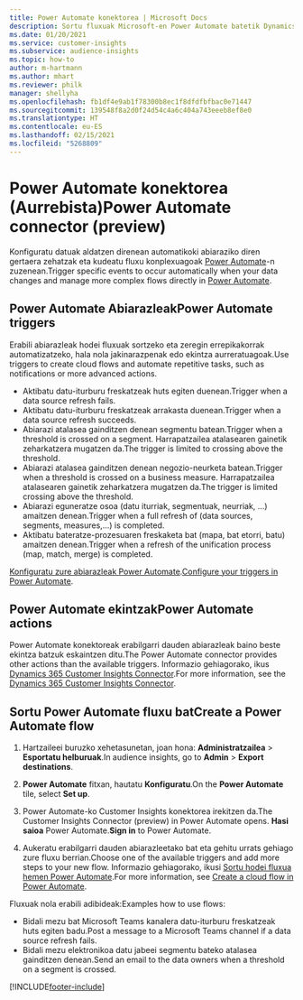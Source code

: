 ```yaml
---
title: Power Automate konektorea | Microsoft Docs
description: Sortu fluxuak Microsoft-en Power Automate batetik Dynamics 365 Customer Insights.
ms.date: 01/20/2021
ms.service: customer-insights
ms.subservice: audience-insights
ms.topic: how-to
author: m-hartmann
ms.author: mhart
ms.reviewer: philk
manager: shellyha
ms.openlocfilehash: fb1df4e9ab1f78300b8ec1f8dfdfbfbac0e71447
ms.sourcegitcommit: 139548f8a2d0f24d54c4a6c404a743eeeb8ef8e0
ms.translationtype: HT
ms.contentlocale: eu-ES
ms.lasthandoff: 02/15/2021
ms.locfileid: "5268809"
---
```

# <a name="power-automate-connector-preview"></a><span data-ttu-id="f9386-103">Power Automate konektorea (Aurrebista)</span><span class="sxs-lookup"><span data-stu-id="f9386-103">Power Automate connector (preview)</span></span>

<span data-ttu-id="f9386-104">Konfiguratu datuak aldatzen direnean automatikoki abiaraziko diren gertaera zehatzak eta kudeatu fluxu konplexuagoak [Power Automate](https://flow.microsoft.com/)-n zuzenean.</span><span class="sxs-lookup"><span data-stu-id="f9386-104">Trigger specific events to occur automatically when your data changes and manage more complex flows directly in [Power Automate](https://flow.microsoft.com/).</span></span>

## <a name="power-automate-triggers"></a><span data-ttu-id="f9386-105">Power Automate Abiarazleak</span><span class="sxs-lookup"><span data-stu-id="f9386-105">Power Automate triggers</span></span>

<span data-ttu-id="f9386-106">Erabili abiarazleak hodei fluxuak sortzeko eta zeregin errepikakorrak automatizatzeko, hala nola jakinarazpenak edo ekintza aurreratuagoak.</span><span class="sxs-lookup"><span data-stu-id="f9386-106">Use triggers to create cloud flows and automate repetitive tasks, such as notifications or more advanced actions.</span></span> 

- <span data-ttu-id="f9386-107">Aktibatu datu-iturburu freskatzeak huts egiten duenean.</span><span class="sxs-lookup"><span data-stu-id="f9386-107">Trigger when a data source refresh fails.</span></span> 
- <span data-ttu-id="f9386-108">Aktibatu datu-iturburu freskatzeak arrakasta duenean.</span><span class="sxs-lookup"><span data-stu-id="f9386-108">Trigger when a data source refresh succeeds.</span></span>
- <span data-ttu-id="f9386-109">Abiarazi atalasea gainditzen denean segmentu batean.</span><span class="sxs-lookup"><span data-stu-id="f9386-109">Trigger when a threshold is crossed on a segment.</span></span> <span data-ttu-id="f9386-110">Harrapatzailea atalasearen gainetik zeharkatzera mugatzen da.</span><span class="sxs-lookup"><span data-stu-id="f9386-110">The trigger is limited to crossing above the threshold.</span></span>
- <span data-ttu-id="f9386-111">Abiarazi atalasea gainditzen denean negozio-neurketa batean.</span><span class="sxs-lookup"><span data-stu-id="f9386-111">Trigger when a threshold is crossed on a business measure.</span></span> <span data-ttu-id="f9386-112">Harrapatzailea atalasearen gainetik zeharkatzera mugatzen da.</span><span class="sxs-lookup"><span data-stu-id="f9386-112">The trigger is limited crossing above the threshold.</span></span>
- <span data-ttu-id="f9386-113">Abiarazi eguneratze osoa (datu iturriak, segmentuak, neurriak, ...) amaitzen denean.</span><span class="sxs-lookup"><span data-stu-id="f9386-113">Trigger when a full refresh of (data sources, segments, measures,...) is completed.</span></span>
- <span data-ttu-id="f9386-114">Aktibatu bateratze-prozesuaren freskaketa bat (mapa, bat etorri, batu) amaitzen denean.</span><span class="sxs-lookup"><span data-stu-id="f9386-114">Trigger when a refresh of the unification process (map, match, merge) is completed.</span></span>

<span data-ttu-id="f9386-115">[Konfiguratu zure abiarazleak Power Automate](https://flow.microsoft.com/connectors/shared_customerinsights/dynamics-365-customer-insights-connector/).</span><span class="sxs-lookup"><span data-stu-id="f9386-115">[Configure your triggers in Power Automate](https://flow.microsoft.com/connectors/shared_customerinsights/dynamics-365-customer-insights-connector/).</span></span>

## <a name="power-automate-actions"></a><span data-ttu-id="f9386-116">Power Automate ekintzak</span><span class="sxs-lookup"><span data-stu-id="f9386-116">Power Automate actions</span></span>
<span data-ttu-id="f9386-117">Power Automate konektoreak erabilgarri dauden abiarazleak baino beste ekintza batzuk eskaintzen ditu.</span><span class="sxs-lookup"><span data-stu-id="f9386-117">The Power Automate connector provides other actions than the available triggers.</span></span> <span data-ttu-id="f9386-118">Informazio gehiagorako, ikus [Dynamics 365 Customer Insights Connector](https://docs.microsoft.com/connectors/customerinsights/).</span><span class="sxs-lookup"><span data-stu-id="f9386-118">For more information, see the [Dynamics 365 Customer Insights Connector](https://docs.microsoft.com/connectors/customerinsights/).</span></span>

## <a name="create-a-power-automate-flow"></a><span data-ttu-id="f9386-119">Sortu Power Automate fluxu bat</span><span class="sxs-lookup"><span data-stu-id="f9386-119">Create a Power Automate flow</span></span>

1. <span data-ttu-id="f9386-120">Hartzaileei buruzko xehetasunetan, joan hona: **Administratzailea** > **Esportatu helburuak**.</span><span class="sxs-lookup"><span data-stu-id="f9386-120">In audience insights, go to **Admin** > **Export destinations**.</span></span>

1. <span data-ttu-id="f9386-121">**Power Automate** fitxan, hautatu **Konfiguratu**.</span><span class="sxs-lookup"><span data-stu-id="f9386-121">On the **Power Automate** tile, select **Set up**.</span></span>

1. <span data-ttu-id="f9386-122">Power Automate-ko Customer Insights konektorea irekitzen da.</span><span class="sxs-lookup"><span data-stu-id="f9386-122">The Customer Insights Connector (preview) in Power Automate opens.</span></span> <span data-ttu-id="f9386-123">**Hasi saioa** Power Automate.</span><span class="sxs-lookup"><span data-stu-id="f9386-123">**Sign in** to Power Automate.</span></span>

1. <span data-ttu-id="f9386-124">Aukeratu erabilgarri dauden abiarazleetako bat eta gehitu urrats gehiago zure fluxu berrian.</span><span class="sxs-lookup"><span data-stu-id="f9386-124">Choose one of the available triggers and add more steps to your new flow.</span></span> <span data-ttu-id="f9386-125">Informazio gehiagorako, ikusi [Sortu hodei fluxua hemen Power Automate](https://docs.microsoft.com/power-automate/get-started-logic-flow).</span><span class="sxs-lookup"><span data-stu-id="f9386-125">For more information, see [Create a cloud flow in Power Automate](https://docs.microsoft.com/power-automate/get-started-logic-flow).</span></span>

<span data-ttu-id="f9386-126">Fluxuak nola erabili adibideak:</span><span class="sxs-lookup"><span data-stu-id="f9386-126">Examples how to use flows:</span></span> 
- <span data-ttu-id="f9386-127">Bidali mezu bat Microsoft Teams kanalera datu-iturburu freskatzeak huts egiten badu.</span><span class="sxs-lookup"><span data-stu-id="f9386-127">Post a message to a Microsoft Teams channel if a data source refresh fails.</span></span> 
- <span data-ttu-id="f9386-128">Bidali mezu elektronikoa datu jabeei segmentu bateko atalasea gainditzen denean.</span><span class="sxs-lookup"><span data-stu-id="f9386-128">Send an email to the data owners when a threshold on a segment is crossed.</span></span>



[!INCLUDE[footer-include](../includes/footer-banner.md)]